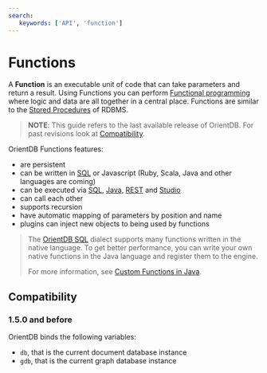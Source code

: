 ```yaml
---
search:
   keywords: ['API', 'function']
---
```


# Functions

A **Function** is an executable unit of code that can take parameters and return a result. Using Functions you can perform [Functional programming](http://en.wikipedia.org/wiki/Functional_programming) where logic and data are all together in a central place. Functions are similar to the [Stored Procedures](http://en.wikipedia.org/wiki/Stored_procedure) of RDBMS.

>**NOTE**: This guide refers to the last available release of OrientDB. For past revisions look at [Compatibility](Functions.md#wiki-compatibility).

OrientDB Functions features:
- are persistent
- can be written in [SQL](SQL.md) or Javascript (Ruby, Scala, Java and other languages are coming)
- can be executed via [SQL](SQL.md), [Java](Functions-Use.md#functions-using-the-java-api), [REST](Functions-Use.md#functions-using-the-http-rest-api) and [Studio](https://github.com/orientechnologies/orientdb-studio/wiki)
- can call each other
- supports recursion
- have automatic mapping of parameters by position and name
- plugins can inject new objects to being used by functions


>The [OrientDB SQL](SQL.md) dialect supports many functions written in the native language.  To get better performance, you can write your own native functions in the Java language and register them to the engine. 
>
>For more information, see [Custom Functions in Java](SQL-Functions.md#cutom-functions-in-java).


## Compatibility

### 1.5.0 and before

OrientDB binds the following variables:
- `db`, that is the current document database instance
- `gdb`, that is the current graph database instance
